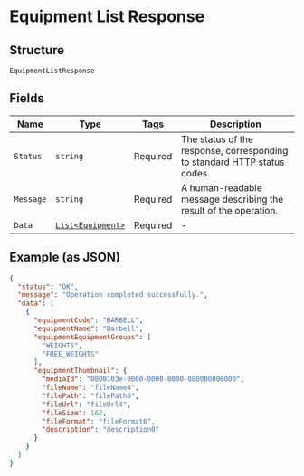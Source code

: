 
# Equipment List Response

## Structure

`EquipmentListResponse`

## Fields

| Name | Type | Tags | Description |
|  --- | --- | --- | --- |
| `Status` | `string` | Required | The status of the response, corresponding to standard HTTP status codes. |
| `Message` | `string` | Required | A human-readable message describing the result of the operation. |
| `Data` | [`List<Equipment>`](../../doc/models/equipment.md) | Required | - |

## Example (as JSON)

```json
{
  "status": "OK",
  "message": "Operation completed successfully.",
  "data": [
    {
      "equipmentCode": "BARBELL",
      "equipmentName": "Barbell",
      "equipmentEquipmentGroups": [
        "WEIGHTS",
        "FREE_WEIGHTS"
      ],
      "equipmentThumbnail": {
        "mediaId": "0000103e-0000-0000-0000-000000000000",
        "fileName": "fileName4",
        "filePath": "filePath0",
        "fileUrl": "fileUrl4",
        "fileSize": 162,
        "fileFormat": "fileFormat6",
        "description": "description0"
      }
    }
  ]
}
```

